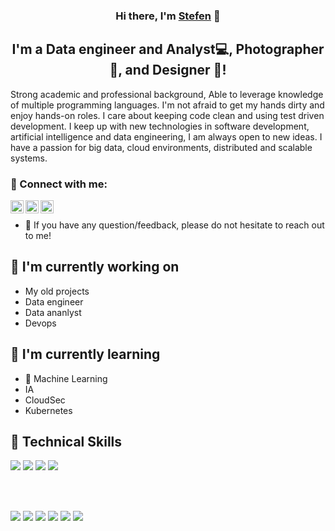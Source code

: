 <p align="center">
 </a>
</p>

<h3 align="center">
Hi there, I'm <a href="" target="_blank" rel="noreferrer">Stefen</a> 👋
</h3>

<h2 align="center">
I'm a Data engineer and Analyst💻, Photographer 📸, and Designer 🎨!
</h2> 

Strong academic and professional background, Able to leverage knowledge of multiple programming languages. I'm not afraid to get my hands dirty and enjoy hands-on roles. I care about keeping code clean and using test driven development. I keep up with new technologies in software development, artificial intelligence and data engineering, I am always open to new ideas. I have a passion for big data, cloud environments, distributed and scalable systems.

### 🤝 Connect with me:

<a href="https://www.linkedin.com/in/stefen-taime-829492117//"><img align="left" src="https://raw.githubusercontent.com/yushi1007/yushi1007/main/images/linkedin.svg" alt="Yu Shi | LinkedIn" width="21px"/></a>
<a href="https://www.instagram.com/truestoryenjoy/?hl=fr"><img align="left" src="https://raw.githubusercontent.com/yushi1007/yushi1007/main/images/instagram.svg" alt="Yu Shi | Instagram" width="21px"/></a>
<a href="https://medium.com/@Stefentaime_10958"><img align="left" src="https://raw.githubusercontent.com/yushi1007/yushi1007/main/images/medium.svg" alt="Yu Shi | Medium" width="21px"/></a>
</br>
- 💬 If you have any question/feedback, please do not hesitate to reach out to me!

## 🔭 I'm currently working on

- My old projects
- Data engineer
- Data ananlyst
- Devops

## 🌱 I'm currently learning

- 📱 Machine Learning
- IA
- CloudSec
- Kubernetes

## 💼 Technical Skills

![](https://img.shields.io/badge/Code-python-informational?style=flat&logo=Python&color=61DAFB)
![](https://img.shields.io/badge/Code-JavaScript-informational?style=flat&logo=JavaScript&color=F7DF1E)
![](https://img.shields.io/badge/Code-PostgreSQL-informational?style=flat&logo=PostgreSQL&color=336791)
![](https://img.shields.io/badge/Code-SQLite-informational?style=flat&logo=SQLite&color=003B57)

</br>

</br>

![](https://img.shields.io/badge/Tools-Figma-informational?style=flat&logo=Figma&color=F24E1E)
![](https://img.shields.io/badge/Tools-NPM-informational?style=flat&logo=NPM&color=CB3837)
![](https://img.shields.io/badge/Tools-Heroku-informational?style=flat&logo=Heroku&color=430098)
![](https://img.shields.io/badge/Tools-Netlify-informational?style=flat&logo=netlify&color=00C7B7)
![](https://img.shields.io/badge/Tools-Git-informational?style=flat&logo=Git&color=F05032)
![](https://img.shields.io/badge/Tools-GitHub-informational?style=flat&logo=GitHub&color=181717)
